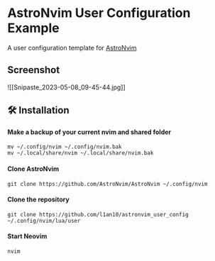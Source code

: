# AstroNvim User Configuration Example

A user configuration template for [AstroNvim](https://github.com/AstroNvim/AstroNvim)

## Screenshot

![[Snipaste_2023-05-08_09-45-44.jpg]]

## 🛠️ Installation

#### Make a backup of your current nvim and shared folder

```shell
mv ~/.config/nvim ~/.config/nvim.bak
mv ~/.local/share/nvim ~/.local/share/nvim.bak
```

#### Clone AstroNvim

```shell
git clone https://github.com/AstroNvim/AstroNvim ~/.config/nvim
```

#### Clone the repository

```shell
git clone https://github.com/l1an10/astronvim_user_config ~/.config/nvim/lua/user
```

#### Start Neovim

```shell
nvim
```
